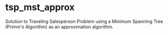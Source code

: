 # tsp_mst_approx
Solution to Traveling Salesperson Problem using a Minimum Spanning Tree (Primm's Algorithm) as an approximation algorithm.
